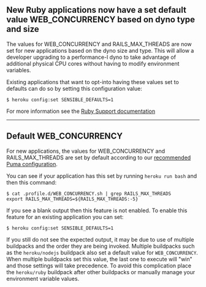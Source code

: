 ## New Ruby applications now have a set default value WEB_CONCURRENCY based on dyno type and size

The values for WEB_CONCURRENCY and RAILS_MAX_THREADS are now set for new applications based on the dyno size and type. This will allow a developer upgrading to a performance-l dyno to take advantage of additional physical CPU cores without having to modify environment variables.

Existing applications that want to opt-into having these values set to defaults can do so by setting this configuration value:

```
$ heroku config:set SENSIBLE_DEFAULTS=1
```

For more information see the [Ruby Support documentation](https://devcenter.heroku.com/articles/ruby-support#default-web_concurrency)


----

## Default WEB_CONCURRENCY

For new applications, the values for WEB_CONCURRENCY and RAILS_MAX_THREADS are set by default according to our [recommended Puma configuration](https://devcenter.heroku.com/articles/deploying-rails-applications-with-the-puma-web-server#recommended-default-puma-process-and-thread-configuration).

You can see if your application has this set by running `heroku run bash` and then this command:

```
$ cat .profile.d/WEB_CONCURRENCY.sh | grep RAILS_MAX_THREADS
export RAILS_MAX_THREADS=${RAILS_MAX_THREADS:-5}
```

If you see a blank output then this feature is not enabled. To enable this feature for an existing application you can set:

```
$ heroku config:set SENSIBLE_DEFAULTS=1
```

If you still do not see the expected output, it may be due to use of multiple buildpacks and the order they are being invoked. Multiple buildpacks such as the `heroku/nodejs` buildpack also set a default value for `WEB_CONCURRENCY`. When multiple buildpacks set this value, the last one to execute will "win" and those settings will take precedence. To avoid this complication place the `heroku/ruby` buildpack after other buildpacks or manually manage your environment variable values.

